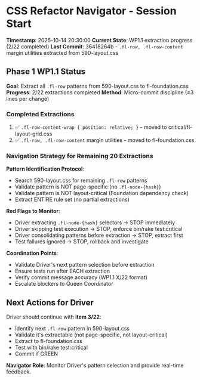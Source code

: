 # CSS Refactor Navigator - Session Start

**Timestamp**: 2025-10-14 20:30:00
**Current State**: WP1.1 extraction progress (2/22 completed)
**Last Commit**: 36418264b - `.fl-row, .fl-row-content` margin utilities extracted from 590-layout.css

## Phase 1 WP1.1 Status

**Goal**: Extract all `.fl-row` patterns from 590-layout.css to fl-foundation.css
**Progress**: 2/22 extractions completed
**Method**: Micro-commit discipline (≤3 lines per change)

### Completed Extractions
1. ✅ `.fl-row-content-wrap { position: relative; }` - moved to critical/fl-layout-grid.css
2. ✅ `.fl-row, .fl-row-content` margin utilities - moved to fl-foundation.css

### Navigation Strategy for Remaining 20 Extractions

**Pattern Identification Protocol**:
- Search 590-layout.css for remaining `.fl-row` patterns
- Validate pattern is NOT page-specific (no `.fl-node-{hash}`)
- Validate pattern is NOT layout-critical (Foundation dependency check)
- Extract ENTIRE rule set (no partial extractions)

**Red Flags to Monitor**:
- Driver extracting `.fl-node-{hash}` selectors → STOP immediately
- Driver skipping test execution → STOP, enforce bin/rake test:critical
- Driver consolidating patterns before extraction → STOP, extract first
- Test failures ignored → STOP, rollback and investigate

**Coordination Points**:
- Validate Driver's next pattern selection before extraction
- Ensure tests run after EACH extraction
- Verify commit message accuracy (WP1.1 X/22 format)
- Escalate blockers to Queen Coordinator

## Next Actions for Driver

Driver should continue with **item 3/22**:
- Identify next `.fl-row` pattern in 590-layout.css
- Validate it's extractable (not page-specific, not layout-critical)
- Extract to fl-foundation.css
- Test with bin/rake test:critical
- Commit if GREEN

**Navigator Role**: Monitor Driver's pattern selection and provide real-time feedback.
